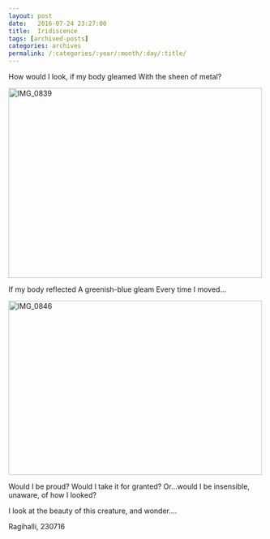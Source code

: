 ```yaml
---
layout: post
date:	2016-07-24 23:27:00
title:  Iridiscence
tags: [archived-posts]
categories: archives
permalink: /:categories/:year/:month/:day/:title/
---
```

How would I look, if my body gleamed
With the sheen of metal?

<a data-flickr-embed="true" href="https://www.flickr.com/photos/86494503@N00/28233794770/in/dateposted-friend/" title="IMG_0839"><img src="https://c3.staticflickr.com/8/7656/28233794770_988431c03c.jpg" width="500" height="375" alt="IMG_0839"></a><script async="async" src="//embedr.flickr.com/assets/client-code.js" charset="utf-8"></script>

If my body reflected
A greenish-blue gleam
Every time I moved...

<a data-flickr-embed="true" href="https://www.flickr.com/photos/86494503@N00/28233799090/in/dateposted-friend/" title="IMG_0846"><img src="https://c3.staticflickr.com/9/8590/28233799090_0b6844fd86.jpg" width="500" height="344" alt="IMG_0846"></a><script async="async" src="//embedr.flickr.com/assets/client-code.js" charset="utf-8"></script>


Would I be proud?
Would I take it for granted?
Or...would I be insensible, unaware, of how I looked?

I look at the beauty of this creature, and wonder....

Ragihalli, 230716
